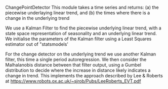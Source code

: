 ChangePointDetector
This module takes a time series and returns: (a) the piecewise underlaying linear trend, and (b) the times where there is a change in the underlying trend

We use a Kalman Filter to find the piecewise underlying linear trend, with a state space representation of seasonality and an underlying linear trend. We initialise the parameters of the Kalman filter using a Least Squares estimator out of "statsmodels'

For the change detector on the underlying trend we use another Kalman filter, this time a single period autoregression. We then consider the Malhalanobis distance between that filter output, using a Gumbel distribution to decide where the increase in distance likely indicates a change in trend. This implements the approach described by Lee & Roberts at https://www.robots.ox.ac.uk/~sjrob/Pubs/LeeRoberts_EVT.pdf